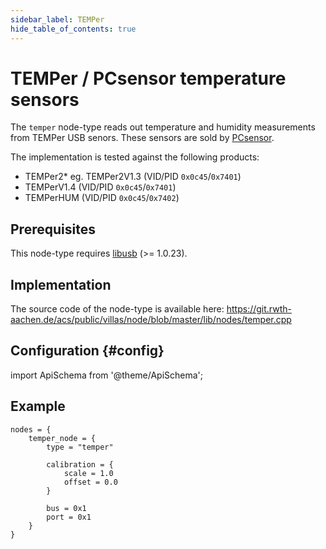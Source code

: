 ```yaml
---
sidebar_label: TEMPer
hide_table_of_contents: true
---
```


# TEMPer / PCsensor temperature sensors

The `temper` node-type reads out temperature and humidity measurements from TEMPer USB senors.
These sensors are sold by [PCsensor](http://www.pcsensor.com/temperature-humidity-series.html).

The implementation is tested against the following products:

- TEMPer2* eg. TEMPer2V1.3 (VID/PID `0x0c45`/`0x7401`)
- TEMPerV1.4 (VID/PID `0x0c45`/`0x7401`)
- TEMPerHUM (VID/PID `0x0c45`/`0x7402`)

## Prerequisites

This node-type requires [libusb](https://libusb.info/) (>= 1.0.23).

## Implementation

The source code of the node-type is available here:
https://git.rwth-aachen.de/acs/public/villas/node/blob/master/lib/nodes/temper.cpp

## Configuration {#config}
import ApiSchema from '@theme/ApiSchema';

<ApiSchema example pointer="#/components/schemas/temper" />

## Example

``` url="external/node/etc/examples/nodes/temper.conf" title="node/etc/examples/nodes/temper.conf"
nodes = {
	temper_node = {
		type = "temper"

		calibration = {
			scale = 1.0
			offset = 0.0
		}

		bus = 0x1
		port = 0x1
	}
}
```

